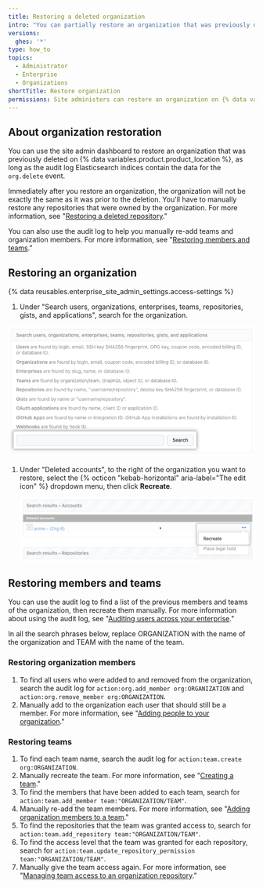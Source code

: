 ```yaml
---
title: Restoring a deleted organization
intro: "You can partially restore an organization that was previously deleted on {% data variables.product.product_location %}."
versions:
  ghes: '*'
type: how_to
topics:
  - Administrator
  - Enterprise
  - Organizations
shortTitle: Restore organization
permissions: Site administers can restore an organization on {% data variables.product.product_name %}.
---
```


## About organization restoration

You can use the site admin dashboard to restore an organization that was previously deleted on {% data variables.product.product_location %}, as long as the audit log Elasticsearch indices contain the data for the `org.delete` event.

Immediately after you restore an organization, the organization will not be exactly the same as it was prior to the deletion. You'll have to manually restore any repositories that were owned by the organization. For more information, see "[Restoring a deleted repository](/admin/user-management/managing-repositories-in-your-enterprise/restoring-a-deleted-repository)."

You can also use the audit log to help you manually re-add teams and organization members. For more information, see "[Restoring members and teams](#restoring-members-and-teams)."

## Restoring an organization

{% data reusables.enterprise_site_admin_settings.access-settings %}
1. Under "Search users, organizations, enterprises, teams, repositories, gists, and applications", search for the organization.

  ![Screenshot of the search field and Search button](/assets/images/enterprise/stafftools/search-field.png)

1. Under "Deleted accounts", to the right of the organization you want to restore, select the {% octicon "kebab-horizontal" aria-label="The edit icon" %} dropdown menu, then click **Recreate**.

   ![Screenshot of the dropdown menu for a deleted organization](/assets/images/enterprise/stafftools/recreate-organization.png)

## Restoring members and teams

You can use the audit log to find a list of the previous members and teams of the organization, then recreate them manually. For more information about using the audit log, see "[Auditing users across your enterprise](/admin/user-management/managing-users-in-your-enterprise/auditing-users-across-your-enterprise)."

In all the search phrases below, replace ORGANIZATION with the name of the organization and TEAM with the name of the team.

### Restoring organization members

1. To find all users who were added to and removed from the organization, search the audit log for `action:org.add_member org:ORGANIZATION` and `action:org.remove_member org:ORGANIZATION`.
1. Manually add to the organization each user that should still be a member. For more information, see "[Adding people to your organization](/organizations/managing-membership-in-your-organization/adding-people-to-your-organization)."

### Restoring teams

1. To find each team name, search the audit log for `action:team.create org:ORGANIZATION`.
1. Manually recreate the team. For more information, see "[Creating a team](/organizations/organizing-members-into-teams/creating-a-team)."
1. To find the members that have been added to each team, search for `action:team.add_member team:"ORGANIZATION/TEAM"`.
1. Manually re-add the team members. For more information, see "[Adding organization members to a team](/organizations/organizing-members-into-teams/adding-organization-members-to-a-team)."
1. To find the repositories that the team was granted access to, search for `action:team.add_repository team:"ORGANIZATION/TEAM"`.
1. To find the access level that the team was granted for each repository, search for `action:team.update_repository_permission team:"ORGANIZATION/TEAM"`.
1. Manually give the team access again. For more information, see "[Managing team access to an organization repository](/organizations/managing-access-to-your-organizations-repositories/managing-team-access-to-an-organization-repository)."